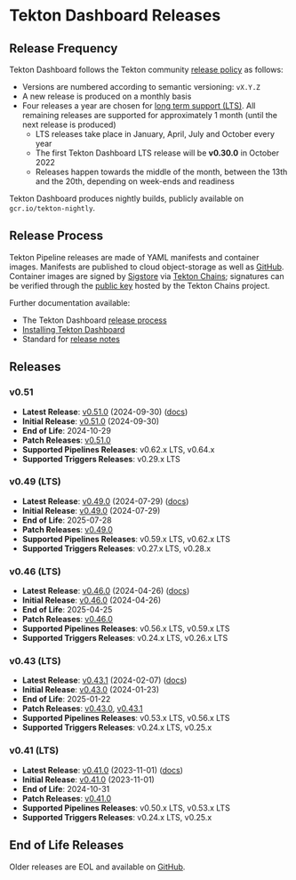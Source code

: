 # Tekton Dashboard Releases

## Release Frequency

Tekton Dashboard follows the Tekton community [release policy][release-policy]
as follows:

- Versions are numbered according to semantic versioning: `vX.Y.Z`
- A new release is produced on a monthly basis
- Four releases a year are chosen for [long term support (LTS)](https://github.com/tektoncd/community/blob/main/releases.md#support-policy).
  All remaining releases are supported for approximately 1 month (until the next
  release is produced)
    - LTS releases take place in January, April, July and October every year
    - The first Tekton Dashboard LTS release will be **v0.30.0** in October 2022
    - Releases happen towards the middle of the month, between the 13th and the
      20th, depending on week-ends and readiness

Tekton Dashboard produces nightly builds, publicly available on
`gcr.io/tekton-nightly`. 

## Release Process

Tekton Pipeline releases are made of YAML manifests and container images.
Manifests are published to cloud object-storage as well as
[GitHub][tekton-dashboard-releases]. Container images are signed by
[Sigstore][sigstore] via [Tekton Chains][tekton-chains]; signatures can be
verified through the [public key][chains-public-key] hosted by the Tekton Chains
project.

Further documentation available:

- The Tekton Dashboard [release process][release-docs]
- [Installing Tekton Dashboard][dashboard-installation]
- Standard for [release notes][release-notes-standards]

## Releases

### v0.51

- **Latest Release**: [v0.51.0][v0-51-0] (2024-09-30) ([docs][v0-51-0-docs])
- **Initial Release**: [v0.51.0][v0-51-0] (2024-09-30)
- **End of Life**: 2024-10-29
- **Patch Releases**: [v0.51.0][v0-51-0]
- **Supported Pipelines Releases**: v0.62.x LTS, v0.64.x
- **Supported Triggers Releases**: v0.29.x LTS

### v0.49 (LTS)

- **Latest Release**: [v0.49.0][v0-49-0] (2024-07-29) ([docs][v0-49-0-docs])
- **Initial Release**: [v0.49.0][v0-49-0] (2024-07-29)
- **End of Life**: 2025-07-28
- **Patch Releases**: [v0.49.0][v0-49-0]
- **Supported Pipelines Releases**: v0.59.x LTS, v0.62.x LTS
- **Supported Triggers Releases**: v0.27.x LTS, v0.28.x

### v0.46 (LTS)

- **Latest Release**: [v0.46.0][v0-46-0] (2024-04-26) ([docs][v0-46-0-docs])
- **Initial Release**: [v0.46.0][v0-46-0] (2024-04-26)
- **End of Life**: 2025-04-25
- **Patch Releases**: [v0.46.0][v0-46-0]
- **Supported Pipelines Releases**: v0.56.x LTS, v0.59.x LTS
- **Supported Triggers Releases**: v0.24.x LTS, v0.26.x LTS

### v0.43 (LTS)

- **Latest Release**: [v0.43.1][v0-43-1] (2024-02-07) ([docs][v0-43-1-docs])
- **Initial Release**: [v0.43.0][v0-43-0] (2024-01-23)
- **End of Life**: 2025-01-22
- **Patch Releases**: [v0.43.0][v0-43-0], [v0.43.1][v0-43-1]
- **Supported Pipelines Releases**: v0.53.x LTS, v0.56.x LTS
- **Supported Triggers Releases**: v0.24.x LTS, v0.25.x

### v0.41 (LTS)

- **Latest Release**: [v0.41.0][v0-41-0] (2023-11-01) ([docs][v0-41-0-docs])
- **Initial Release**: [v0.41.0][v0-41-0] (2023-11-01)
- **End of Life**: 2024-10-31
- **Patch Releases**: [v0.41.0][v0-41-0]
- **Supported Pipelines Releases**: v0.50.x LTS, v0.53.x LTS
- **Supported Triggers Releases**: v0.24.x LTS, v0.25.x

## End of Life Releases

Older releases are EOL and available on [GitHub][tekton-dashboard-releases].


[release-policy]: https://github.com/tektoncd/community/blob/main/releases.md
[sigstore]: https://sigstore.dev
[tekton-chains]: https://github.com/tektoncd/chains
[tekton-dashboard-releases]: https://github.com/tektoncd/dashboard/releases
[chains-public-key]: https://github.com/tektoncd/chains/blob/main/tekton.pub
[release-docs]: tekton
[dashboard-installation]: docs/install.md
[release-notes-standards]:
    https://github.com/tektoncd/community/blob/main/standards.md#release-notes

[v0-51-0]: https://github.com/tektoncd/dashboard/releases/tag/v0.51.0
[v0-49-0]: https://github.com/tektoncd/dashboard/releases/tag/v0.49.0
[v0-46-0]: https://github.com/tektoncd/dashboard/releases/tag/v0.46.0
[v0-43-1]: https://github.com/tektoncd/dashboard/releases/tag/v0.43.1
[v0-43-0]: https://github.com/tektoncd/dashboard/releases/tag/v0.43.0
[v0-41-0]: https://github.com/tektoncd/dashboard/releases/tag/v0.41.0

[v0-51-0-docs]: https://github.com/tektoncd/dashboard/tree/v0.51.0/docs#tekton-dashboard
[v0-49-0-docs]: https://github.com/tektoncd/dashboard/tree/v0.49.0/docs#tekton-dashboard
[v0-46-0-docs]: https://github.com/tektoncd/dashboard/tree/v0.46.0/docs#tekton-dashboard
[v0-43-1-docs]: https://github.com/tektoncd/dashboard/tree/v0.43.1/docs#tekton-dashboard
[v0-43-0-docs]: https://github.com/tektoncd/dashboard/tree/v0.43.0/docs#tekton-dashboard
[v0-41-0-docs]: https://github.com/tektoncd/dashboard/tree/v0.41.0/docs#tekton-dashboard
